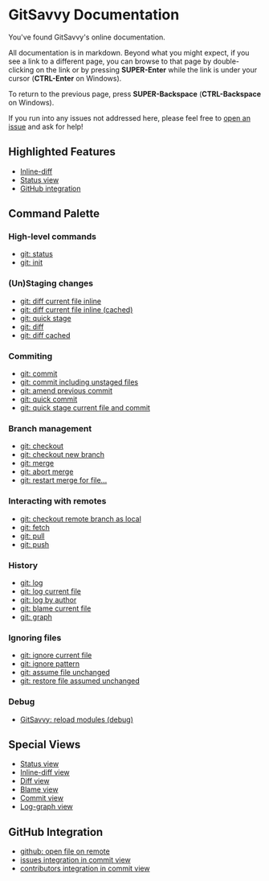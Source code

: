 # GitSavvy Documentation

You've found GitSavvy's online documentation.

All documentation is in markdown.  Beyond what you might expect, if you see a link to a different page, you can browse to that page by double-clicking on the link or by pressing **SUPER-Enter** while the link is under your cursor (**CTRL-Enter** on Windows).

To return to the previous page, press **SUPER-Backspace** (**CTRL-Backspace** on Windows).

If you run into any issues not addressed here, please feel free to [open an issue](https://github.com/divmain/GitSavvy/issues) and ask for help!


## Highlighted Features

- [Inline-diff](staging.md#inline-diff)
- [Status view](status.md)
- [GitHub integration](github.md)


## Command Palette

### High-level commands

- [git: status](status.md)
- [git: init](misc.md#git-init)


### (Un)Staging changes
- [git: diff current file inline](staging.md#git-diff-current-file-inline)
- [git: diff current file inline (cached)](staging.md#git-diff-current-file-inline-cached)
- [git: quick stage](staging.md#git-quick-stage)
- [git: diff](staging.md#git-diff)
- [git: diff cached](staging.md#git-diff-cached)


### Commiting

- [git: commit](commit.md#git-commit)
- [git: commit including unstaged files](commit.md#git-commit-including-unstaged-files)
- [git: amend previous commit](commit.md#git-amend-previous-commit)
- [git: quick commit](commit.md#git-quick-commit)
- [git: quick stage current file and commit](commit.md#git-quick-stage-current-file-and-commit)


### Branch management

- [git: checkout](branch_mgmt.md#git-checkout)
- [git: checkout new branch](branch_mgmt.md#git-checkout-new-branch)
- [git: merge](branch_mgmt.md#git-merge)
- [git: abort merge](branch_mgmt.md#git-abort-merge)
- [git: restart merge for file...](branch_mgmt.md#git-restart-merge-for-file)


### Interacting with remotes

- [git: checkout remote branch as local](remotes.md#git-checkout-remote-branch-as-local)
- [git: fetch](remotes.md#git-fetch)
- [git: pull](remotes.md#git-pull)
- [git: push](remotes.md#git-push)


### History

- [git: log](history.md#git-log)
- [git: log current file](history.md#git-log-current-file)
- [git: log by author](history.md#git-log-by-author)
- [git: blame current file](history.md#git-blame-current-file)
- [git: graph](history.md#git-graph)


### Ignoring files

- [git: ignore current file](ignoring.md#git-ignore-current-file)
- [git: ignore pattern](ignoring.md#git-ignore-pattern)
- [git: assume file unchanged](ignoring.md#git-assume-file-unchanged)
- [git: restore file assumed unchanged](ignoring.md#git-restore-file-assumed-unchanged)


### Debug

- [GitSavvy: reload modules (debug)](debug.md#gitsavvy-reload-modules-debug)


## Special Views

- [Status view](status.md#overview)
- [Inline-diff view](staging.md#inline-diff-view)
- [Diff view](staging.md#diff-view)
- [Blame view](history.md#blame)
- [Commit view](commit.md)
- [Log-graph view]()


## GitHub Integration

- [github: open file on remote](github.md#github-open-file-on-remote)
- [issues integration in commit view](github.md#issues-integration)
- [contributors integration in commit view](github.md#contributors-integration)
